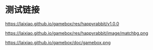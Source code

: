 
# 测试链接

https://laixiao.github.io/gamebox/res/happyrabbit/v1.0.0

https://laixiao.github.io/gamebox/res/happyrabbit/image/matchbg.png

https://laixiao.github.io/gamebox/doc/gamebox.png
